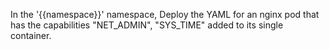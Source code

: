 In the '{{namespace}}' namespace, Deploy the YAML for an nginx pod that has the capabilities "NET_ADMIN", "SYS_TIME" added to its single container.